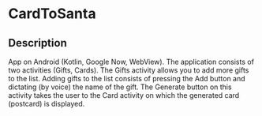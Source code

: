 # CardToSanta
## Description
App on Android (Kotlin, Google Now, WebView). The application consists of two activities (Gifts, Cards). The Gifts activity allows you to add more gifts to the list. Adding gifts to the list consists of pressing the Add button and dictating (by voice) the name of the gift. The Generate button on this activity takes the user to the Card activity on which the generated card (postcard) is displayed.
